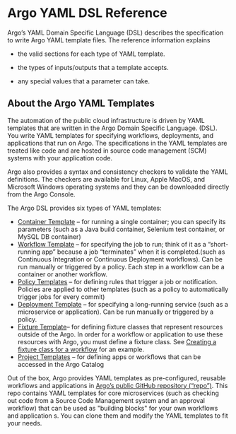 # Argo YAML DSL Reference

Argo’s YAML Domain Specific Language (DSL) describes the specification to write Argo YAML template files. The reference information explains

*   the valid sections for each type of YAML template.

*   the types of inputs/outputs that a template accepts.

*   any special values that a parameter can take.

## About the Argo YAML Templates

The automation of the public cloud infrastructure is driven by YAML templates that are written in the Argo Domain Specific Language. (DSL). You write YAML templates for specifying workflows, deployments, and applications that run on Argo. The specifications in the YAML templates are treated like code and are hosted in source code management (SCM) systems with your application code.

Argo also provides a syntax and consistency checkers to validate the YAML definitions. The checkers are available for Linux, Apple MacOS, and Microsoft Windows operating systems and they can be downloaded directly from the Argo Console.

The Argo DSL provides six types of YAML templates:

*   [Container Template](./../yaml/container_templates.md) – for running a single container; you can specify its parameters (such as a Java build container, Selenium test container, or MySQL DB container)
*   [Workflow Template](./../yaml/workflow_templates.md) – for specifying the job to run; think of it as a “short-running app” because a job “terminates” when it is completed.(such as Continuous Integration or Continuous Deployment workflows). Can be run manually or triggered by a policy. Each step in a workflow can be a container or another workflow.
*   [Policy Templates](./../yaml/policy_templates.md) – for defining rules that trigger a job or notification. Policies are applied to other templates (such as a policy to automatically trigger jobs for every commit)
*   [Deployment Template](./../yaml/deployment_template.md) – for specifying a long-running service (such as a microservice or application). Can be run manually or triggered by a policy.
*   [Fixture Template](./../yaml/fixture_template.md)– for defining fixture classes that represent resources outside of the Argo. In order for a workflow or application to use these resources with Argo, you must define a fixture class. See [Creating a fixture class for a workflow](ex_create_managed_fixtures.md#CreateFixture) for an example.
*   [Project Templates](./../yaml/project_templates.md) – for defining apps or workflows that can be accessed in the Argo Catalog

Out of the box, Argo provides YAML templates as pre-configured, reusable workflows and applications in [Argo’s public GitHub repository (“repo”)](https://github.com/argoproj "Argo GitHub Repository"). This repo contains YAML templates for core microservices (such as checking out code from a Source Code Management system and an approval workflow) that can be used as "building blocks" for your own workflows and application s. You can clone them and modify the YAML templates to fit your needs.
